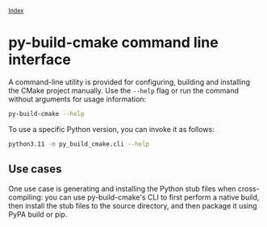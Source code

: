 <small>[Index](index.html)</small>

# py-build-cmake command line interface

A command-line utility is provided for configuring, building and installing the
CMake project manually. Use the `--help` flag or run the command without
arguments for usage information:
```sh
py-build-cmake --help
```

To use a specific Python version, you can invoke it as follows:
```sh
python3.11 -m py_build_cmake.cli --help
```

## Use cases

One use case is generating and installing the Python stub files when
cross-compiling: you can use py-build-cmake's CLI to first perform a native
build, then install the stub files to the source directory, and then package
it using PyPA build or pip.
